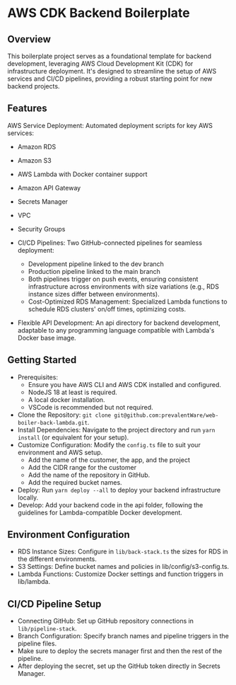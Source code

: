 # AWS CDK Backend Boilerplate
## Overview
This boilerplate project serves as a foundational template for backend development, leveraging AWS Cloud Development Kit (CDK) for infrastructure deployment. It's designed to streamline the setup of AWS services and CI/CD pipelines, providing a robust starting point for new backend projects.

## Features
AWS Service Deployment: Automated deployment scripts for key AWS services:

- Amazon RDS
- Amazon S3
- AWS Lambda with Docker container support
- Amazon API Gateway
- Secrets Manager
- VPC
- Security Groups
- CI/CD Pipelines: Two GitHub-connected pipelines for seamless deployment:

    - Development pipeline linked to the dev branch
    - Production pipeline linked to the main branch
    - Both pipelines trigger on push events, ensuring consistent infrastructure across environments with size variations (e.g., RDS instance sizes differ between environments).
    - Cost-Optimized RDS Management: Specialized Lambda functions to schedule RDS clusters' on/off times, optimizing costs.

- Flexible API Development: An api directory for backend development, adaptable to any programming language compatible with Lambda's Docker base image.

## Getting Started
- Prerequisites: 
    - Ensure you have AWS CLI and AWS CDK installed and configured.
    - NodeJS 18 at least is required.
    - A local docker installation.
    - VSCode is recommended but not required.
- Clone the Repository: `git clone git@github.com:prevalentWare/web-boiler-back-lambda.git`.
- Install Dependencies: Navigate to the project directory and run `yarn install` (or equivalent for your setup).
- Customize Configuration: Modify the `config.ts` file to suit your environment and AWS setup.
    - Add the name of the customer, the app, and the project
    - Add the CIDR range for the customer
    - Add the name of the repository in GitHub.
    - Add the required bucket names.
- Deploy: Run `yarn deploy --all` to deploy your backend infrastructure locally.
- Develop: Add your backend code in the api folder, following the guidelines for Lambda-compatible Docker development.

## Environment Configuration
- RDS Instance Sizes: Configure in `lib/back-stack.ts` the sizes for RDS in the different environments.
- S3 Settings: Define bucket names and policies in lib/config/s3-config.ts.
- Lambda Functions: Customize Docker settings and function triggers in lib/lambda.

## CI/CD Pipeline Setup
- Connecting GitHub: Set up GitHub repository connections in `lib/pipeline-stack`.
- Branch Configuration: Specify branch names and pipeline triggers in the pipeline files.
- Make sure to deploy the secrets manager first and then the rest of the pipeline.
- After deploying the secret, set up the GitHub token directly in Secrets Manager.


